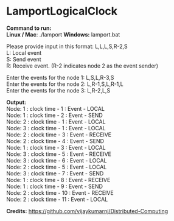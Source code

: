 # LamportLogicalClock

**Command to run:**  
**Linux / Mac**: ./lamport
**Windows:** lamport.bat
  
Please provide input in this format: L,L,L,S,R-2,S   
L: Local event  
S: Send event  
R: Receive event. (R-2 indicates node 2 as the event sender)  

Enter the events for the node 1: L,S,L,R-3,S  
Enter the events for the node 2: L,R-1,S,L,R-1,L  
Enter the events for the node 3: L,R-2,L,S  

**Output:**  
Node: 1 : clock time - 1 : Event - LOCAL  
Node: 1 : clock time - 2 : Event - SEND  
Node: 2 : clock time - 1 : Event - LOCAL  
Node: 3 : clock time - 1 : Event - LOCAL  
Node: 2 : clock time - 3 : Event - RECEIVE  
Node: 2 : clock time - 4 : Event - SEND  
Node: 1 : clock time - 3 : Event - LOCAL  
Node: 3 : clock time - 5 : Event - RECEIVE  
Node: 3 : clock time - 6 : Event - LOCAL  
Node: 2 : clock time - 5 : Event - LOCAL  
Node: 3 : clock time - 7 : Event - SEND  
Node: 1 : clock time - 8 : Event - RECEIVE  
Node: 1 : clock time - 9 : Event - SEND  
Node: 2 : clock time - 10 : Event - RECEIVE  
Node: 2 : clock time - 11 : Event - LOCAL  

**Credits:** https://github.com/vijaykumarnj/Distributed-Computing
